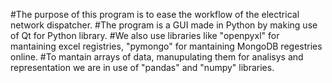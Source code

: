 #The purpose of this program is to ease the workflow of the electrical network dispatcher.
#The program is a GUI made in Python by making use of Qt for Python library.
#We also use libraries like "openpyxl" for mantaining excel registries, "pymongo" for mantaining MongoDB regestries online.
#To mantain arrays of data, manupulating them for analisys and representation we are in use of "pandas" and "numpy" libraries.
